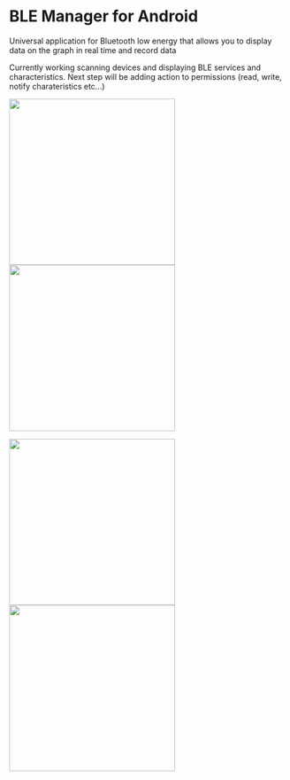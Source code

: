 # BLE Manager for Android 
Universal application for Bluetooth low energy that allows you to display data on the graph in real time and record data

Currently working scanning devices and displaying BLE services and characteristics.
Next step will be adding action to permissions (read, write, notify charateristics etc...)

<img src="https://lh6.googleusercontent.com/fVii2aZGGWZctla2If_ZhwYa-fE3wCTwg_nuhHgOtxKQyHB0ayTlWJGofXCbNEhCOz5iuLLtNRKzUud6citz=w1920-h942" width="300"> <img src="https://lh5.googleusercontent.com/uQrRQFl355FSVrp9hKdrT87lJF3UN7gL2bP-u4biCRVR2B5Q5WVjH0u7Pa79h3roaNq2UQ0g67lGjaYNoli-=w1920-h942" width="300">

<img src="https://lh6.googleusercontent.com/YX15I9D4rHPxYghwkj8r7iJTvzjtba1x1wEsn6RELus9PWENtNATAK1fy5afDhLpjdlxaELHSfR_apulj1PN=w1920-h942" width="300">  <img src="https://lh5.googleusercontent.com/jBWAjq_xXu5n8hnYKHlVkUz4n597yiFFZrCmIGvDqXbRFbXr0UL9uDm4f8jhLMyY5d1rkRgQ1AO2GmIjv4Kv=w1920-h942" width="300">
